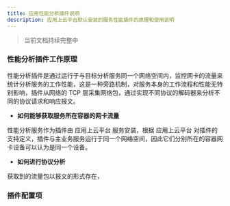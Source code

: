 ```yaml
---
title: 应用性能分析插件说明
description: 应用上云平台默认安装的服务性能插件的原理和使用说明
---
```


> 当前文档持续完整中

### 性能分析插件工作原理

性能分析插件是通过运行于与目标分析服务同一个网络空间内，监控网卡的流量来统计分析服务的工作性能，这是一种旁路机制，对服务本身的工作流程和性能无特别影响，插件从网络的 TCP 层采集网络包，通过实现不同协议的解码器来分析不同的协议请求和响应报文。

- <b>如何能够获取服务所在容器的网卡流量</b>

性能分析服务作为插件由 应用上云平台 服务安装，根据 应用上云平台 对插件的支持定义，插件与主业务服务运行于同一个网络空间，因此它们分别所在的容器网卡设备可以认为是同一个设备。

- <b>如何进行协议分析</b>

获取到的流量包以报文的形式存在，

### 插件配置项
